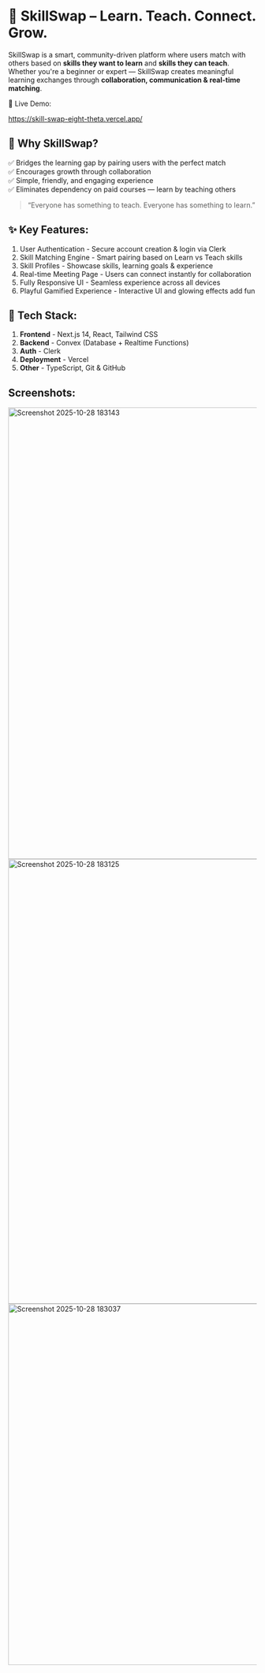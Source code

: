 # 🎯 SkillSwap – Learn. Teach. Connect. Grow.

SkillSwap is a smart, community-driven platform where users match with others based on **skills they want to learn** and **skills they can teach**.  
Whether you're a beginner or expert — SkillSwap creates meaningful learning exchanges through **collaboration, communication & real-time matching**.

🚀 Live Demo:  

https://skill-swap-eight-theta.vercel.app/


## 🌟 Why SkillSwap?

✅ Bridges the learning gap by pairing users with the perfect match  
✅ Encourages growth through collaboration  
✅ Simple, friendly, and engaging experience  
✅ Eliminates dependency on paid courses — learn by teaching others  

> “Everyone has something to teach. Everyone has something to learn.”  



## ✨ Key Features:

1. User Authentication - Secure account creation & login via Clerk 
2. Skill Matching Engine - Smart pairing based on Learn vs Teach skills 
3. Skill Profiles -  Showcase skills, learning goals & experience 
4. Real-time Meeting Page - Users can connect instantly for collaboration 
5. Fully Responsive UI - Seamless experience across all devices 
6. Playful Gamified Experience - Interactive UI and glowing effects add fun 



## 🧩 Tech Stack:

1. **Frontend** - Next.js 14, React, Tailwind CSS 
2.  **Backend** - Convex (Database + Realtime Functions) 
3. **Auth** - Clerk 
4. **Deployment** - Vercel 
5. **Other** - TypeScript, Git & GitHub 


## Screenshots:

<img width="1919" height="916" alt="Screenshot 2025-10-28 183143" src="https://github.com/user-attachments/assets/50c446bf-591c-4728-b054-c81525522c2c" />
<img width="1902" height="902" alt="Screenshot 2025-10-28 183125" src="https://github.com/user-attachments/assets/72d3f34f-aa89-405f-a095-e8ee472719a4" />
<img width="1898" height="733" alt="Screenshot 2025-10-28 183037" src="https://github.com/user-attachments/assets/ea0fdbe4-4787-4573-801b-9dabce4b0641" />


